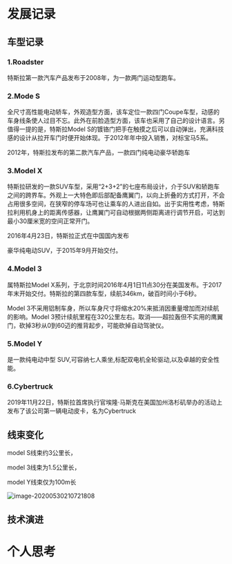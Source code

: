 # 发展记录

## 车型记录

### 1.Roadster

特斯拉第一款汽车产品发布于2008年，为一款两门运动型跑车。

### 2.Mode S

全尺寸高性能电动轿车，外观造型方面，该车定位一款四门Coupe车型，动感的车身线条使人过目不忘。此外在前脸造型方面，该车也采用了自己的设计语言。另值得一提的是，特斯拉Model S的镀铬门把手在触摸之后可以自动弹出，充满科技感的设计从拉开车门时便开始体现。于2012年年中投入销售，对标宝马5系。

2012年，特斯拉发布的第二款汽车产品，一款四门纯电动豪华轿跑车

### 3.Model X

特斯拉研发的一款SUV车型，采用“2+3+2”的七座布局设计，介于SUV和轿跑车之间的跨界车。外观上一大特色即后部配备鹰翼门，以向上折叠的方式打开，不会占用很多空间，在狭窄的停车场可也让乘车的人进出自如。出于实用性考虑，特斯拉利用机身上的距离传感器，让鹰翼门可自动根据两侧距离进行调节开启，可达到最小30厘米宽的空间正常开门。

2016年4月23日，特斯拉正式在中国国内发布

豪华纯电动SUV，于2015年9月开始交付。

### 4.Model 3

属特斯拉Model X系列，于北京时间2016年4月1日11点30分在美国发布。于2017年末开始交付。特斯拉的第四款车型，续航346km，破百时间小于6秒。

Model 3不采用铝制车身，所以车身尺寸将缩水20%来抵消因重量增加而对续航的影响。Model 3预计续航里程在320公里左右。取消——超拉轰但不实用的鹰翼门，砍掉3秒从0到60迈的推背起步，可能砍掉自动驾驶仪。



### 5.Model Y

是一款纯电动中型 SUV,可容纳七人乘坐,标配双电机全轮驱动,以及卓越的安全性能。



### 6.Cybertruck

2019年11月22日，特斯拉首席执行官埃隆·马斯克在美国加州洛杉矶举办的活动上发布了该公司第一辆电动皮卡，名为Cybertruck



## 线束变化

model S线束约3公里长，

model 3线束为1.5公里长，

model Y线束仅为100m长

![image-20200530210721808](C:\Users\zheng\AppData\Roaming\Typora\typora-user-images\image-20200530210721808.png)

## 技术演进



# 个人思考



